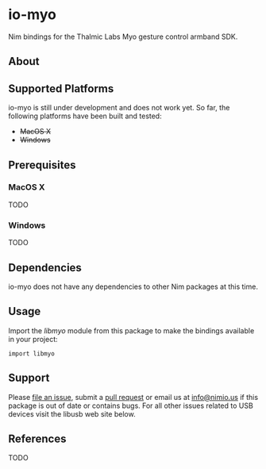 # io-myo

Nim bindings for the Thalmic Labs Myo gesture control armband SDK.


## About



## Supported Platforms

io-myo is still under development and does not work yet. So far, the
following platforms have been built and tested:

- ~~MacOS X~~
- ~~Windows~~


## Prerequisites

### MacOS X

TODO

### Windows

TODO


## Dependencies

io-myo does not have any dependencies to other Nim packages at this time.


## Usage

Import the *libmyo* module from this package to make the bindings available
in your project:

```nimrod
import libmyo
```


## Support

Please [file an issue](https://github.com/nimious/io-myo/issues), submit a
[pull request](https://github.com/nimious/io-myo/pulls?q=is%3Aopen+is%3Apr)
or email us at info@nimio.us if this package is out of date or contains bugs.
For all other issues related to USB devices visit the libusb web site below.


## References

TODO